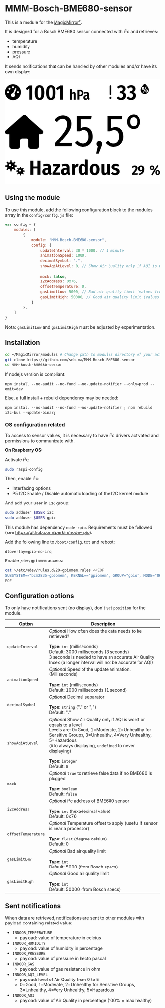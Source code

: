 # MMM-Bosch-BME680-sensor

This is a module for the [MagicMirror²](https://github.com/MichMich/MagicMirror/).

It is designed for a Bosch BME680 sensor connected with i²c and retrieves:
- temperature
- humidity
- pressure
- AQI

It sends notifications that can be handled by other modules and/or have its own display:

![sample](images/sample.png)

## Using the module

To use this module, add the following configuration block to the modules array in the `config/config.js` file:

```js
var config = {
	modules: [
		{
			module: "MMM-Bosch-BME680-sensor",
			config: {
				updateInterval: 30 * 1000, // 1 minute
				animationSpeed: 1000,
				decimalSymbol: ".",
				showAqiAtLevel: 0, // Show Air Quality only if AQI is worst or equals to a level (0 to always displaying, undefined to never displaying)

				mock: false,
				i2cAddress: 0x76,
				offsetTemperature: 0,
				gasLimitLow: 5000, // Bad air quality limit (values from Bosch specs)
				gasLimitHigh: 50000, // Good air quality limit (values from Bosch specs)
			}
		},
	]
}
```

Nota: `gasLimitLow` and `gasLimitHigh` must be adjusted by experimentation.

## Installation

```sh
cd ~/MagicMirror/modules # Change path to modules directory of your actual MagiMirror² installation
git clone https://github.com/seb-ma/MMM-Bosch-BME680-sensor
cd MMM-Bosch-BME680-sensor
```

If nodejs version is compliant:

```
npm install --no-audit --no-fund --no-update-notifier --only=prod --omit=dev
```

Else, a full install + rebuild dependency may be needed:

```
npm install --no-audit --no-fund --no-update-notifier ; npm rebuild i2c-bus --update-binary
```

### OS configuration related
To access to sensor values, it is necessary to have i²c drivers activated and permissions to communicate with.

**On Raspberry OS:**

Activate i²c:

```sh
sudo raspi-config
```

Then, enable i²c:
- Interfacing options
- P5 I2C Enable / Disable automatic loading of the I2C kernel module

And add your user in `i2c` group:

```sh
sudo adduser $USER i2c
sudo adduser $USER gpio
```

This module has dependency `node-rpio`. Requirements must be followed (see https://github.com/jperkin/node-rpio):

Add the following line to `/boot/config.txt` and reboot:

```properties
dtoverlay=gpio-no-irq
```

Enable `/dev/gpiomem` access:

```sh
cat >/etc/udev/rules.d/20-gpiomem.rules <<EOF
SUBSYSTEM=="bcm2835-gpiomem", KERNEL=="gpiomem", GROUP="gpio", MODE="0660"
EOF
```

## Configuration options

To only have notifications sent (no display), don't set `position` for the module.

| Option				| Description
|---------------------- |-------------
| `updateInterval`		| *Optional* How often does the data needs to be retrieved?<br><br>**Type:** `int` (milliseconds)<br>Default: 3000 milliseconds (3 seconds)<br>3 seconds is needed to have an accurate Air Quality Index (a longer interval will not be accurate for AQI)
| `animationSpeed`		| *Optional* Speed of the update animation. (Milliseconds)<br><br>**Type:** `int` (milliseconds)<br>Default: 1000 milliseconds (1 second)
| `decimalSymbol`		| *Optional* Decimal separator<br><br>**Type:** `string` ("." or ",")<br>Default: "."
| `showAqiAtLevel`		| *Optional* Show Air Quality only if AQI is worst or equals to a level<br>Levels are: 0=Good, 1=Moderate, 2=Unhealthy for Sensitive Groups, 3=Unhealthy, 4=Very Unhealthy, 5=Hazardous<br>(`0` to always displaying, `undefined` to never displaying)<br><br>**Type:** `integer`<br>Default: `0`
| `mock`				| *Optional* `true` to retrieve false data if no BME680 is plugged<br><br>**Type:** `boolean`<br>Default: `false`
| `i2cAddress`			| *Optional* i²c address of BME680 sensor<br><br>**Type:** `int` (hexadecimal value)<br>Default: 0x76
| `offsetTemperature`	| *Optional* Temperature offset to apply (useful if sensor is near a processor)<br><br>**Type:** `float` (degree celsius)<br>Default: 0
| `gasLimitLow`			| *Optional* Bad air quality limit<br><br>**Type:** `int`<br>Default: 5000 (from Bosch specs)
| `gasLimitHigh`		| *Optional* Good air quality limit<br><br>**Type:** `int`<br>Default: 50000 (from Bosch specs)

## Sent notifications

When  data are retrieved, notifications are sent to other modules with payload containing related value:
- `INDOOR_TEMPERATURE`
	- payload: value of temperature in celcius
- `INDOOR_HUMIDITY`
	- payload: value of humidity in percentage
- `INDOOR_PRESSURE`
	- payload: value of pressure in hecto pascal
- `INDOOR_GAS`
	- payload: value of gas resistance in ohm
- `INDOOR_AQI_LEVEL`
	- payload: level of Air Quality from 0 to 5
	- 0=Good, 1=Moderate, 2=Unhealthy for Sensitive Groups, 3=Unhealthy, 4=Very Unhealthy, 5=Hazardous
- `INDOOR_AQI`
	- payload: value of Air Quality in percentage (100% = max healthy)
